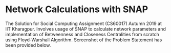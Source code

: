 # Network Calculations with SNAP
 The Solution for Social Computing Assignment (CS60017) Autumn 2019 at IIT Kharagpur. Involves usage of SNAP to calculate network parameters and implementation of Betweenness and Closeness Centralities from scratch using Floyd-Warshall Algorithm. Screenshot of the Problem Statement has been provided below.

